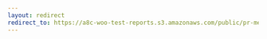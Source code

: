 ```yaml
---
layout: redirect
redirect_to: https://a8c-woo-test-reports.s3.amazonaws.com/public/pr-merge/41168/api/index.html
---
```

